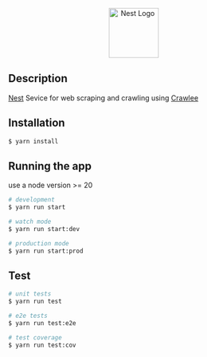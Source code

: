 <p align="center">
  <a href="http://nestjs.com/" target="blank"><img src="https://nestjs.com/img/logo-small.svg" width="100" alt="Nest Logo" /></a>
</p>

## Description

[Nest](https://github.com/nestjs/nest) Sevice for web scraping and crawling using [Crawlee](https://crawlee.dev) 

## Installation

```bash
$ yarn install
```

## Running the app

use a node version >= 20

```bash
# development
$ yarn run start

# watch mode
$ yarn run start:dev

# production mode
$ yarn run start:prod
```

## Test

```bash
# unit tests
$ yarn run test

# e2e tests
$ yarn run test:e2e

# test coverage
$ yarn run test:cov
```

